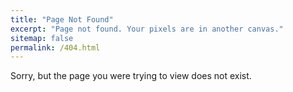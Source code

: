 ```yaml
---
title: "Page Not Found"
excerpt: "Page not found. Your pixels are in another canvas."
sitemap: false
permalink: /404.html
---
```


<script src="https://kit.fontawesome.com/319dabc23d.js" crossorigin="anonymous"></script>

Sorry, but the page you were trying to view does not exist.
